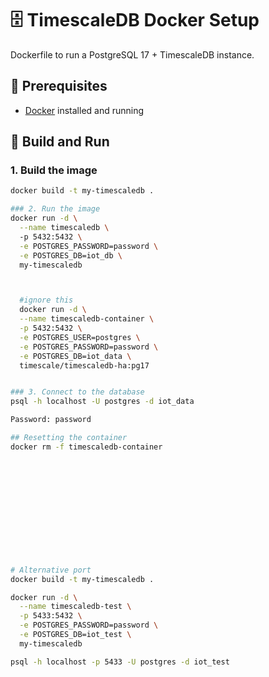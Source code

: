 # 🗄️ TimescaleDB Docker Setup

Dockerfile to run a PostgreSQL 17 + TimescaleDB instance.

## 🧰 Prerequisites
- [Docker](https://docs.docker.com/get-docker/) installed and running

## 🚀 Build and Run

### 1. Build the image
```bash
docker build -t my-timescaledb .

### 2. Run the image
docker run -d \
  --name timescaledb \     
  -p 5432:5432 \
  -e POSTGRES_PASSWORD=password \
  -e POSTGRES_DB=iot_db \  
  my-timescaledb



  #ignore this
  docker run -d \
  --name timescaledb-container \
  -p 5432:5432 \
  -e POSTGRES_USER=postgres \
  -e POSTGRES_PASSWORD=password \
  -e POSTGRES_DB=iot_data \
  timescale/timescaledb-ha:pg17


### 3. Connect to the database
psql -h localhost -U postgres -d iot_data

Password: password

## Resetting the container
docker rm -f timescaledb-container













# Alternative port
docker build -t my-timescaledb .

docker run -d \
  --name timescaledb-test \
  -p 5433:5432 \
  -e POSTGRES_PASSWORD=password \
  -e POSTGRES_DB=iot_test \
  my-timescaledb

psql -h localhost -p 5433 -U postgres -d iot_test
